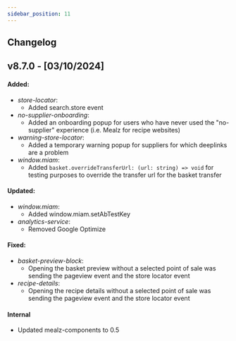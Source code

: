```yaml
---
sidebar_position: 11
---
```


## Changelog

## v8.7.0 - [03/10/2024]

#### Added:
- *store-locator*:
  - Added search.store event
- *no-supplier-onboarding*:
  - Added an onboarding popup for users who have never used the "no-supplier" experience (i.e. Mealz for recipe websites)
- *warning-store-locator*:
  - Added a temporary warning popup for suppliers for which deeplinks are a problem
- *window.miam*:
  - Added `basket.overrideTransferUrl: (url: string) => void` for testing purposes to override the transfer url for the basket transfer

#### Updated:
- *window.miam*:
  - Added window.miam.setAbTestKey
- *analytics-service*:
  - Removed Google Optimize

#### Fixed:
- *basket-preview-block*:
  - Opening the basket preview without a selected point of sale was sending the pageview event and the store locator event
- *recipe-details*:
  - Opening the recipe details without a selected point of sale was sending the pageview event and the store locator event

#### Internal
- Updated mealz-components to 0.5
